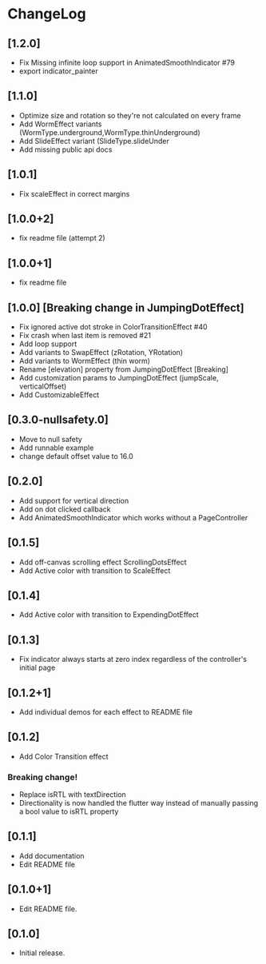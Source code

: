 # ChangeLog
## [1.2.0]
- Fix Missing infinite loop support in AnimatedSmoothIndicator #79 
- export indicator_painter 

## [1.1.0]

- Optimize size and rotation so they're not calculated on every frame
- Add WormEffect variants (WormType.underground,WormType.thinUnderground)
- Add SlideEffect variant (SlideType.slideUnder
- Add missing public api docs

## [1.0.1]

- Fix scaleEffect in correct margins

## [1.0.0+2]

- fix readme file (attempt 2)

## [1.0.0+1]

- fix readme file

## [1.0.0] [Breaking change in JumpingDotEffect]

- Fix ignored active dot stroke in ColorTransitionEffect #40
- Fix crash when last item is removed #21
- Add loop support
- Add variants to SwapEffect (zRotation, YRotation)
- Add variants to WormEffect (thin worm)
- Rename [elevation] property from JumpingDotEffect [Breaking]
- Add customization params to JumpingDotEffect (jumpScale, verticalOffset)
- Add CustomizableEffect

## [0.3.0-nullsafety.0]

- Move to null safety
- Add runnable example
- change default offset value to 16.0

## [0.2.0]

- Add support for vertical direction
- Add on dot clicked callback
- Add AnimatedSmoothIndicator which works without a PageController

## [0.1.5]

- Add off-canvas scrolling effect ScrollingDotsEffect
- Add Active color with transition to ScaleEffect

## [0.1.4]

- Add Active color with transition to ExpendingDotEffect

## [0.1.3]

- Fix indicator always starts at zero index regardless of the controller's initial page

## [0.1.2+1]

- Add individual demos for each effect to README file

## [0.1.2]

- Add Color Transition effect

### Breaking change!

- Replace isRTL with textDirection
- Directionality is now handled the flutter way instead of manually passing a bool value to isRTL
  property

## [0.1.1]

- Add documentation
- Edit README file

## [0.1.0+1]

- Edit README file.

## [0.1.0]

- Initial release.
